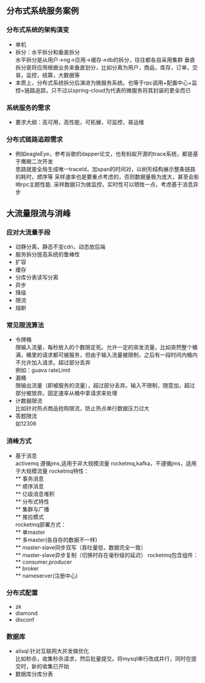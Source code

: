 ## 分布式系统服务案例
### 分布式系统的架构演变
* 单机
* 拆分：水平拆分和垂直拆分  
    水平拆分是从用户->ng->应用->缓存->db的拆分，往往都各自采用集群
    垂直拆分是将应用根据业务来垂直划分，比如分离为用户，商品，库存，订单，交易，监控，结算，大数据等
* 本质上，分布式系统拆分后演进为微服务系统。也等于rpc调用+配置中心+监控+链路追踪，只不过以spring-cloud为代表的微服务将其封装的更全而已
### 系统服务的需求
* 要求大纲：高可用，高性能，可拓展，可监控，易运维  
### 分布式链路追踪需求
* 例如eagleEye，参考谷歌的dapper论文，也有蚂蚁开源的trace系统，都是基于鹰眼二次开发  
    思路就是全局生成唯一traceId，加span的时间对，以树形结构展示整条链路的耗时，顺序等
    采样速率也是要重点考虑的，否则数据量极为庞大，甚至会影响rpc主题性能.
    采样数据只为做监控，实时性可以牺牲一点，考虑基于消息异步  
    
## 大流量限流与消峰
### 应对大流量手段
* 动静分离，静态不变cdn，动态放后端
* 服务拆分提高系统的鲁棒性
* 扩容
* 缓存
* 分库分表读写分离
* 异步
* 降级
* 限流
* 熔断
### 常见限流算法
* 令牌桶  
    限输入流量，每秒放入的个数限定死。允许一定的突发流量，比如突然整个桶满，桶里的请求都可被服务，但由于输入流量被限制，之后有一段时间内桶内不允许加入请求。超过部分丢弃  
    例如：guava rateLimit
* 漏桶  
    限输出流量（即被服务的流量），超过部分丢弃。输入不限制，随意加，超过部分被放弃。固定速率从桶中拿请求来处理
* 计数器限流  
    比如针对热点商品抢购限流，防止热点单行数据压力过大
* 答题限流  
    如12306
### 消峰方式
* 基于消息  
    activemq 遵循jms,适用于非大规模流量
    rocketmq,kafka，不遵循jms，适用于大规模流量
    rocketmq特性：  
    **  事务消息  
    **  顺序消息  
    **  亿级消息堆积  
    **  分布式特性  
    **  集群与广播  
    **  推拉模式  
    rocketmq部署方式：  
    **  单master  
    **  多master(各自存的数据不一样)  
    **  master-slave同步双写（吞吐量低，数据完全一致）  
    **  master-slave异步复制（切换时存在毫秒级的延迟） 
    rocketmq包含组件： 
    **  consumer,producer  
    **  broker  
    **  nameserver(注册中心)  
### 分布式配置
*  zk
*  diamond
*  disconf
### 数据库
*  alisql:针对互联网大并发做优化  
   比如秒杀，收集秒杀请求，然后批量提交。将mysql串行改成并行，同时在提交时，新的收集已开始  
*  数据库分库分表  
   